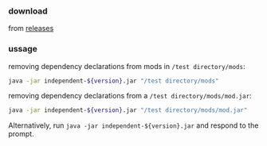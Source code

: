 ### download
from [releases](https://github.com/user11681/independent/releases)

### ussage

removing dependency declarations from mods in `/test directory/mods`:
```bash
java -jar independent-${version}.jar "/test directory/mods"
```

removing dependency declarations from a `/test directory/mods/mod.jar`:
```bash
java -jar independent-${version}.jar "/test directory/mods/mod.jar"
```

Alternatively, run `java -jar independent-${version}.jar` and respond to the prompt.

